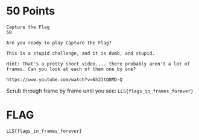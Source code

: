 # 50 Points

```
Capture the Flag
50

Are you ready to play Capture the Flag?

This is a stupid challenge, and it is dumb, and stupid.

Hint: That's a pretty short video.... there probably aren't a lot of frames. Can you look at each of them one by one?

https://www.youtube.com/watch?v=Nh23tQ8MD-Q

```

Scrub through frame by frame until you see: `LLS{flags_in_frames_forever}`

# FLAG
`LLS{flags_in_frames_forever}`